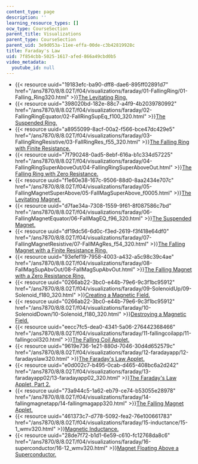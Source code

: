 ```yaml
---
content_type: page
description: ''
learning_resource_types: []
ocw_type: CourseSection
parent_title: Visualizations
parent_type: CourseSection
parent_uid: 3e9d053a-11ee-effa-00de-c3b42819928c
title: Faraday's Law
uid: 7f854cbb-5025-1617-afed-866a49cbd0b5
video_metadata:
  youtube_id: null
---
```


*   {{< resource uuid="19183efc-ba90-dff8-dae6-895ff02891d7" href="/ans7870/8/8.02T/f04/visualizations/faraday/01-FallingRing/01-Falling_Ring320.html" >}}[The Levitating Ring.](/ans7870/8/8.02T/f04/visualizations/faraday/01-FallingRing/01-Falling_Ring320.html)
*   {{< resource uuid="398020bd-182e-88c7-a4f9-4b2039780992" href="/ans7870/8/8.02T/f04/visualizations/faraday/02-FallingRingEquator/02-FallRingSupEq_f100_320.html" >}}[The Suspended Ring.](/ans7870/8/8.02T/f04/visualizations/faraday/02-FallingRingEquator/02-FallRingSupEq_f100_320.html)
*   {{< resource uuid="a8955099-8acf-00a2-f566-bce47dc429e5" href="/ans7870/8/8.02T/f04/visualizations/faraday/03-FallingRingResistive/03-FallRingRes_f55_320.html" >}}[The Falling Ring with Finite Resistance.](/ans7870/8/8.02T/f04/visualizations/faraday/03-FallingRingResistive/03-FallRingRes_f55_320.html)
*   {{< resource uuid="7f790248-0ad5-8ebf-616a-b1c334d57225" href="/ans7870/8/8.02T/f04/visualizations/faraday/04-FallingRingSuperAboveOut/04-FallingRingSuperAboveOut.html" >}}[The Falling Ring with Zero Resistance.](/ans7870/8/8.02T/f04/visualizations/faraday/04-FallingRingSuperAboveOut/04-FallingRingSuperAboveOut.html)
*   {{< resource uuid="f1e60e38-167c-9506-88d0-8aa2434e707c" href="/ans7870/8/8.02T/f04/visualizations/faraday/05-FallingMagnetSuperAbove/05-FallMagSuperAbove_f0005.html" >}}[The Levitating Magnet.](/ans7870/8/8.02T/f04/visualizations/faraday/05-FallingMagnetSuperAbove/05-FallMagSuperAbove_f0005.html)
*   {{< resource uuid="d7fae34a-7308-1559-9f61-8f087586c7bd" href="/ans7870/8/8.02T/f04/visualizations/faraday/06-FallingMagnetEquator/06-FallMagEQ_f96_320.html" >}}[The Suspended Magnet.](/ans7870/8/8.02T/f04/visualizations/faraday/06-FallingMagnetEquator/06-FallMagEQ_f96_320.html)
*   {{< resource uuid="df19dc56-6d0c-f3ed-2619-f3f418e64df0" href="/ans7870/8/8.02T/f04/visualizations/faraday/07-FallingMagnetResistive/07-FallMAgRes_f54_320.html" >}}[The Falling Magnet with a Finite Resistance Ring.](/ans7870/8/8.02T/f04/visualizations/faraday/07-FallingMagnetResistive/07-FallMAgRes_f54_320.html)
*   {{< resource uuid="93efef19-7958-4003-a432-a5c98c39c4ae" href="/ans7870/8/8.02T/f04/visualizations/faraday/08-FallMagSupAbvOut/08-FallMagSupAbvOut.html" >}}[The Falling Magnet with a Zero Resistance Ring.](/ans7870/8/8.02T/f04/visualizations/faraday/08-FallMagSupAbvOut/08-FallMagSupAbvOut.html)
*   {{< resource uuid="0266ab22-3bc0-e44b-79e6-9c3f1bc95912" href="/ans7870/8/8.02T/f04/visualizations/faraday/09-SolenoidUp/09-Solenoid_f180_320.html" >}}[Creating a Magnetic Field.](/ans7870/8/8.02T/f04/visualizations/faraday/09-SolenoidUp/09-Solenoid_f180_320.html)
*   {{< resource uuid="0266ab22-3bc0-e44b-79e6-9c3f1bc95912" href="/ans7870/8/8.02T/f04/visualizations/faraday/10-SolenoidDown/10-Solenoid_f180_320.html" >}}[Destroying a Magnetic Field.](/ans7870/8/8.02T/f04/visualizations/faraday/10-SolenoidDown/10-Solenoid_f180_320.html)
*   {{< resource uuid="eecc7fc5-dea0-4341-5a06-276442368466" href="/ans7870/8/8.02T/f04/visualizations/faraday/11-fallingcoilapp/11-fallingcoil320.html" >}}[The Falling Coil Applet.](/ans7870/8/8.02T/f04/visualizations/faraday/11-fallingcoilapp/11-fallingcoil320.html)
*   {{< resource uuid="9619e736-1e21-880d-7046-30d4d652579c" href="/ans7870/8/8.02T/f04/visualizations/faraday/12-faradayapp/12-faradayslaw320.html" >}}[The Faraday's Law Applet.](/ans7870/8/8.02T/f04/visualizations/faraday/12-faradayapp/12-faradayslaw320.html)
*   {{< resource uuid="e0d002c7-b495-0cab-d465-408bc6a2d242" href="/ans7870/8/8.02T/f04/visualizations/faraday/13-faradayapp02/13-faradayapp02_320.html" >}}[The Faraday's Law Applet, Part 2.](/ans7870/8/8.02T/f04/visualizations/faraday/13-faradayapp02/13-faradayapp02_320.html)
*   {{< resource uuid="73a944c5-1a62-eb79-ce74-b53055e28978" href="/ans7870/8/8.02T/f04/visualizations/faraday/14-fallingmagnetapp/14-fallingmagapp320.html" >}}[The Falling Magnet Applet.](/ans7870/8/8.02T/f04/visualizations/faraday/14-fallingmagnetapp/14-fallingmagapp320.html)
*   {{< resource uuid="461373c7-d778-5092-fea2-76e100661783" href="/ans7870/8/8.02T/f04/visualizations/faraday/15-inductance/15-1_wmv320.html" >}}[Magnetic Inductance.](/ans7870/8/8.02T/f04/visualizations/faraday/15-inductance/15-1_wmv320.html)
*   {{< resource uuid="28de7f72-b1d1-6e59-c610-fc12768da8c6" href="/ans7870/8/8.02T/f04/visualizations/faraday/16-superconductor/16-12_wmv320.html" >}}[Magnet Floating Above a Superconductor.](/ans7870/8/8.02T/f04/visualizations/faraday/16-superconductor/16-12_wmv320.html)